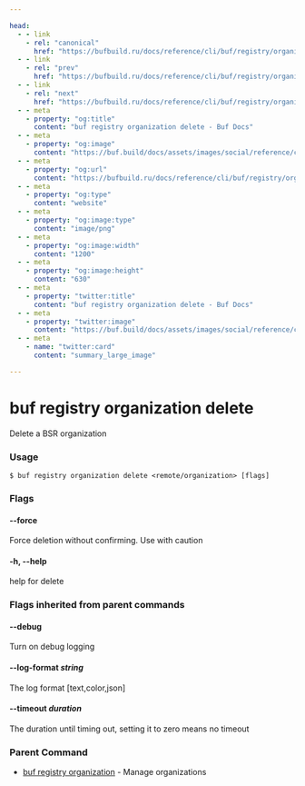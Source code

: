 ```yaml
---

head:
  - - link
    - rel: "canonical"
      href: "https://bufbuild.ru/docs/reference/cli/buf/registry/organization/delete/"
  - - link
    - rel: "prev"
      href: "https://bufbuild.ru/docs/reference/cli/buf/registry/organization/create/"
  - - link
    - rel: "next"
      href: "https://bufbuild.ru/docs/reference/cli/buf/registry/organization/info/"
  - - meta
    - property: "og:title"
      content: "buf registry organization delete - Buf Docs"
  - - meta
    - property: "og:image"
      content: "https://buf.build/docs/assets/images/social/reference/cli/buf/registry/organization/delete.png"
  - - meta
    - property: "og:url"
      content: "https://bufbuild.ru/docs/reference/cli/buf/registry/organization/delete/"
  - - meta
    - property: "og:type"
      content: "website"
  - - meta
    - property: "og:image:type"
      content: "image/png"
  - - meta
    - property: "og:image:width"
      content: "1200"
  - - meta
    - property: "og:image:height"
      content: "630"
  - - meta
    - property: "twitter:title"
      content: "buf registry organization delete - Buf Docs"
  - - meta
    - property: "twitter:image"
      content: "https://buf.build/docs/assets/images/social/reference/cli/buf/registry/organization/delete.png"
  - - meta
    - name: "twitter:card"
      content: "summary_large_image"

---
```


# buf registry organization delete

Delete a BSR organization

### Usage

```console
$ buf registry organization delete <remote/organization> [flags]
```

### Flags

#### \--force

Force deletion without confirming. Use with caution

#### \-h, --help

help for delete

### Flags inherited from parent commands

#### \--debug

Turn on debug logging

#### \--log-format _string_

The log format \[text,color,json\]

#### \--timeout _duration_

The duration until timing out, setting it to zero means no timeout

### Parent Command

- [buf registry organization](../) - Manage organizations
